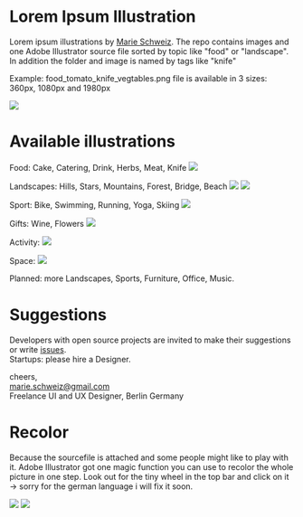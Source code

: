 Lorem Ipsum Illustration
====

Lorem ipsum illustrations by <a href="http://marie-schweiz.de">Marie Schweiz</a>. The repo contains images and one Adobe Illustrator source file sorted by topic like "food" or "landscape". In addition the folder and image is named by tags like "knife"

Example: food_tomato_knife_vegtables.png file is available in 3 sizes:
360px, 1080px and 1980px

<img src="https://dl.dropboxusercontent.com/u/1283627/readme%2C-info.png">

Available illustrations
==

Food: Cake, Catering, Drink, Herbs, Meat, Knife
<img src="https://dl.dropboxusercontent.com/u/1283627/readme-food-row.png">

Landscapes:  Hills, Stars, Mountains, Forest, Bridge, Beach
<img src="https://dl.dropboxusercontent.com/u/1283627/readme-landscape-row.png">
<img src="https://dl.dropboxusercontent.com/u/1283627/readme-landscape-row2.png">

Sport: Bike, Swimming, Running, Yoga, Skiing
<img src="https://dl.dropboxusercontent.com/u/1283627/readme-sport-row.png">

Gifts: Wine, Flowers
<img src="https://dl.dropboxusercontent.com/u/1283627/readme-gifts-row.png">

Activity:
<img src="https://dl.dropboxusercontent.com/u/1283627/readme-activity-row.png">

Space:
<img src="https://dl.dropboxusercontent.com/u/1283627/readme-space-row.png">


Planned: more Landscapes, Sports, Furniture, Office, Music.

Suggestions
==
Developers with open source projects are invited to make their suggestions or write <a href="https://github.com/MarieSchweiz/lorum-ipsum-illustration/issues">issues</a>. </br>
Startups: please hire a Designer.

cheers,</br>
marie.schweiz@gmail.com</br>
Freelance UI and UX Designer, Berlin Germany

Recolor
==

Because the sourcefile is attached and some people might like to play with it. Adobe Illustrator got one magic function you can use to recolor the whole picture in one step. Look out for the tiny wheel in the top bar and click on it -> sorry for the german language i will fix it soon.

<img src="https://dl.dropboxusercontent.com/u/1283627/readme-recolor-icon.png">
<img src="https://dl.dropboxusercontent.com/u/1283627/readme-recolor.png">
